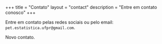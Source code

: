 +++
title = "Contato"
layout = "contact"
description = "Entre em contato conosco"
+++

Entre em contato pelas redes sociais ou pelo email:
`pet.estatistica.ufpr@gmail.com`.

Novo contato.
